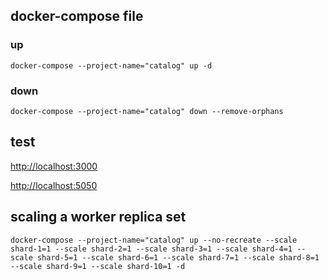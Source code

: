 ## docker-compose file
### up
`docker-compose --project-name="catalog" up -d`

### down
`docker-compose --project-name="catalog" down --remove-orphans`

## test
[http://localhost:3000](http://localhost:3000)

[http://localhost:5050](http://localhost:5050)

## scaling a worker replica set
`docker-compose --project-name="catalog" up --no-recreate --scale shard-1=1 --scale shard-2=1 --scale shard-3=1 --scale shard-4=1 --scale shard-5=1 --scale shard-6=1 --scale shard-7=1 --scale shard-8=1 --scale shard-9=1 --scale shard-10=1 -d`